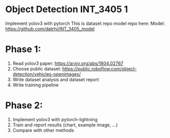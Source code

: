 # Object Detection INT_3405 1

Implement yolov3 with pytorch
This is dataset repo model repo here: 
Model: https://github.com/datrhi/INT_3405_model

# Phase 1:
1. Read yolov3 paper: https://arxiv.org/abs/1804.02767
2. Choose public dataset: https://public.roboflow.com/object-detection/vehicles-openimages/
3. Write dataset analysis and dataset report
4. Write training pipeline
# Phase 2:
1. Implement yolov3 with pytorch-lightning
2. Train and report results (chart, example image, ...)
3. Compare with other methods
